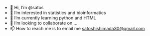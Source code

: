 - 👋 Hi, I’m @satos
- 👀 I’m interested in statistics and bioinformatics
- 🌱 I’m currently learning python and HTML
- 💞️ I’m looking to collaborate on ...
- 📫 How to reach me is to email me satoshishimada30@gmail.com

<!---
satoshishimada30/satoshishimada30 is a ✨ special ✨ repository because its `README.md` (this file) appears on your GitHub profile.
You can click the Preview link to take a look at your changes.
--->
